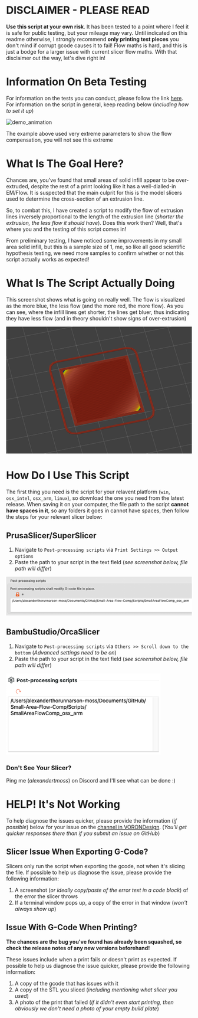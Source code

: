 # DISCLAIMER - PLEASE READ
**Use this script at your own risk**. It has been tested to a point where I feel it is safe for public testing, but your mileage may vary. Until indicated on this readme otherwise, I strongly recommend **only printing test pieces** you don't mind if corrupt gcode causes it to fail! Flow maths is hard, and this is just a bodge for a larger issue with current slicer flow maths. With that disclaimer out the way, let's dive right in!



# Information On Beta Testing

For information on the tests you can conduct, please follow the link [here](/TestingAssets). For information on the script in general, keep reading below (*including how to set it up*)

![demo_animation](/Screenshots/demo_animation.gif)

The example above used very extreme parameters to show the flow compensation, you will not see this extreme



# What Is The Goal Here?

Chances are, you've found that small areas of solid infill appear to be over-extruded, despite the rest of a print looking like it has a well-dialled-in EM/Flow. It is suspected that the main culprit for this is the model slicers used to determine the cross-section of an extrusion line. 

So, to combat this, I have created a script to modify the flow of extrusion lines inversely proportional to the length of the extrusion line (*shorter the extrusion, the less flow it should have*). Does this work then? Well, that's where you and the testing of this script comes in!

From preliminary testing, I have noticed some improvements in my small area solid infill, but this is a sample size of 1, me, so like all good scientific hypothesis testing, we need more samples to confirm whether or not this script actually works as expected!




# What Is The Script Actually Doing

This screenshot shows what is going on really well. The flow is visualized as the more blue, the less flow (and the more red, the more flow). As you can see, where the infill lines get shorter, the lines get bluer, thus indicating they have less flow (and in theory shouldn't show signs of over-extrusion)

![demo_square](/Screenshots/demo_square.png)



# How Do I Use This Script

The first thing you need is the script for your relavent platform (`win`, `osx_intel`, `osx_arm`, `linux`), so download the one you need from the latest release. When saving it on your computer, the file path to the script **cannot have spaces in it**, so any folders it goes in cannot have spaces, then follow the steps for your relevant slicer below:



## PrusaSlicer/SuperSlicer

1. Navigate to `Post-processing scripts` via `Print Settings >> Output options` 
2. Paste the path to your script in the text field (*see screenshot below, file path will differ*)

![ps_post_process](/Screenshots/ps_post_process.png)



## BambuStudio/OrcaSlicer

1. Navigate to `Post-processing scripts` via `Others >> Scroll down to the bottom` (*Advanced settings need to be on*) 
2. Paste the path to your script in the text field (*see screenshot below, file path will differ*)

![bambustudio_post_process](/Screenshots/bambustudio_post_process.png)

### Don't See Your Slicer? 

Ping me (*alexandertmoss*) on Discord and I'll see what can be done :)





# HELP! It's Not Working 

To help diagnose the issues quicker, please provide the information (*if possible*) below for your issue on the [channel in VORONDesign](link.to.channel). (*You'll get quicker responses there than if you submit an issue on GitHub*)



## Slicer Issue When Exporting G-Code?  

Slicers only run the script when exporting the gcode, not when it's slicing the file. If possible to help us diagnose the issue, please provide the following information:

1. A screenshot (*or ideally copy/paste of the error text in a code block*) of the error the slicer throws
2. If a terminal window pops up, a copy of the error in that window (*won't always show up*)



## Issue With G-Code When Printing?  

**The chances are the bug you've found has already been squashed, so check the release notes of any new versions beforehand!**

These issues include when a print fails or doesn't print as expected. If possible to help us diagnose the issue quicker, please provide the following information:

1. A copy of the gcode that has issues with it
2. A copy of the STL you sliced (*including mentioning what slicer you used*)
3. A photo of the print that failed (*if it didn't even start printing, then obviously we don't need a photo of your empty build plate*)
